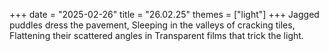 +++
date = "2025-02-26"
title = "26.02.25"
themes = ["light"]
+++
Jagged puddles dress the pavement,
Sleeping in the valleys of cracking tiles,
Flattening their scattered angles in
Transparent films that trick the light.
